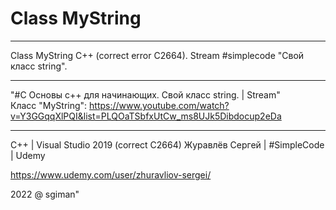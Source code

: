 # Class MyString

---------------------------------------------------------------------------------------

Class MyString C++ (correct error C2664). Stream #simplecode "Свой класс string".

---------------------------------------------------------------------------------------

"#C Основы c++ для начинающих. Свой класс string. | Stream"  
Класс "MyString":
https://www.youtube.com/watch?v=Y3GGqqXlPQI&list=PLQOaTSbfxUtCw_ms8UJk5Dibdocup2eDa

--------------------------------------------------------------------------------------
С++ | Visual Studio 2019 (correct C2664)
Журавлёв Сергей | #SimpleCode | Udemy

https://www.udemy.com/user/zhuravliov-sergei/

2022 @ sgiman"

